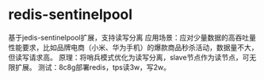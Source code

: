 # redis-sentinelpool
基于jedis-sentinelpool扩展，支持读写分离
应用场景：应对少量数据的高吞吐量性能要求，比如品牌电商（小米、华为手机）的爆款商品秒杀活动，数据量不大，但读写请求高。
原理：将哨兵模式优化为读写分离，slave节点作为读节点，可无限扩展。
测试：8c8g部署redis，tps读3w，写2w。
